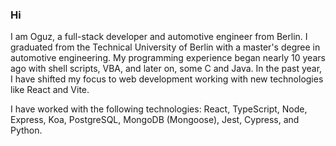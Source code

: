 ### Hi

I am Oguz, a full-stack developer and automotive engineer from Berlin. I graduated from the Technical University of Berlin with a master's degree in automotive engineering. My programming experience began nearly 10 years ago with shell scripts, VBA, and later on, some C and Java. In the past year, I have shifted my focus to web development working with new technologies like React and Vite.

I have worked with the following technologies: React, TypeScript, Node, Express, Koa, PostgreSQL, MongoDB (Mongoose), Jest, Cypress, and Python.
